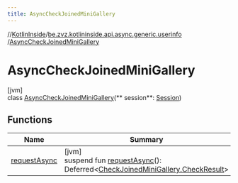 ```yaml
---
title: AsyncCheckJoinedMiniGallery
---
```

//[KotlinInside](../../../index.html)/[be.zvz.kotlininside.api.async.generic.userinfo](../index.html)
/[AsyncCheckJoinedMiniGallery](index.html)

# AsyncCheckJoinedMiniGallery

[jvm]\
class [AsyncCheckJoinedMiniGallery](index.html)(**
session**: [Session](../../be.zvz.kotlininside.session/-session/index.html))

## Functions

| Name | Summary |
|---|---|
| [requestAsync](request-async.html) | [jvm]<br>suspend fun [requestAsync](request-async.html)(): Deferred<[CheckJoinedMiniGallery.CheckResult](../../be.zvz.kotlininside.api.generic.userinfo/-check-joined-mini-gallery/-check-result/index.html)> |

